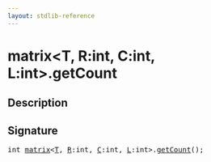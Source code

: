 ```yaml
---
layout: stdlib-reference
---
```


# matrix\<T, R:int, C:int, L:int\>\.getCount

## Description





## Signature 

<pre>
<span class="code_keyword">int</span> <a href="/stdlib-reference/types/matrix/index" class="code_type">matrix</a>&lt;<a href="/stdlib-reference/types/matrix/t-0" class="code_type">T</a>, <a href="/stdlib-reference/types/matrix/index#decl-R" class="code_var">R</a>:<span class="code_keyword">int</span>, <a href="/stdlib-reference/types/matrix/index#decl-C" class="code_var">C</a>:<span class="code_keyword">int</span>, <a href="/stdlib-reference/types/matrix/index#decl-L" class="code_var">L</a>:<span class="code_keyword">int</span>&gt;.<a href="/stdlib-reference/types/matrix/getcount-3">getCount</a>();

</pre>

